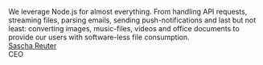 We leverage Node.js for almost everything. From handling API requests, streaming files, parsing emails, sending push-notifications and last but not least: converting images, music-files, videos and office documents to provide our users with software-less file consumption.  
[Sascha Reuter](http://www.doctape.com/)  
CEO
